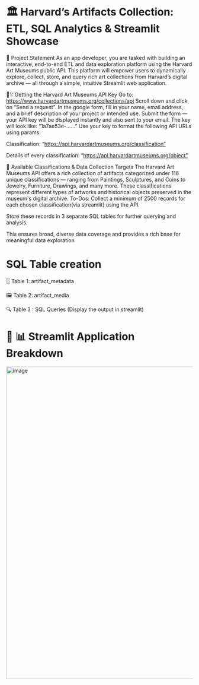 # 🏛️ Harvard’s Artifacts Collection: ETL, SQL Analytics & Streamlit Showcase
📌 Project Statement
As an app developer, you are tasked with building an interactive, end-to-end ETL and data exploration platform using the Harvard Art Museums public API. This platform will empower users to dynamically explore, collect, store, and query rich art collections from Harvard’s digital archive — all through a simple, intuitive Streamlit web application.

📝1: Getting the Harvard Art Museums API Key 
Go to: https://www.harvardartmuseums.org/collections/api Scroll down and click on “Send a request”. In the google form, fill in your name, email address, and a brief description of your project or intended use. Submit the form — your API key will be displayed instantly and also sent to your email. The key will look like: “1a7ae53e-......” Use your key to format the following API URLs using params: 

Classification: “https://api.harvardartmuseums.org/classification” 

Details of every classification: “https://api.harvardartmuseums.org/object”

📂 Available Classifications & Data Collection Targets The Harvard Art Museums API offers a rich collection of artifacts categorized under 116 unique classifications — ranging from Paintings, Sculptures, and Coins to Jewelry, Furniture, Drawings, and many more. These classifications represent different types of artworks and historical objects preserved in the museum's digital archive. To-Dos: Collect a minimum of 2500 records for each chosen classification(via streamlit) using the API.

Store these records in 3 separate SQL tables for further querying and analysis.

This ensures broad, diverse data coverage and provides a rich base for meaningful data exploration

# SQL Table creation
🗄️ Table 1: artifact_metadata 

🖼️ Table 2: artifact_media 

🔍 Table 3 : SQL Queries (Display the output in streamlit)

# 📌 📊 Streamlit Application Breakdown
<img width="1898" height="842" alt="image" src="https://github.com/user-attachments/assets/004cc28d-a9e7-45d4-9940-70cef79a5bae" />


